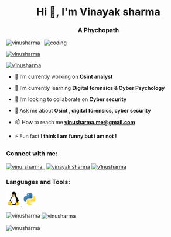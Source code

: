 <h1 align="center">Hi 👋, I'm Vinayak sharma</h1>
<h3 align="center">A Phychopath</h3>
<img align="right" alt="coding" width="400" src="https://media.tenor.com/rePDfDWO3XoAAAAS/hacking.gif">


<p align="left"> <img src="https://komarev.com/ghpvc/?username=vinusharma&label=Profile%20views&color=0e75b6&style=flat" alt="vinusharma" /> </p>

<p align="left"> <a href="https://github.com/ryo-ma/github-profile-trophy"><img src="https://github-profile-trophy.vercel.app/?username=vinusharma" alt="vinusharma" /></a> </p>

<p align="left"> <a href="https://twitter.com/v1nusharma" target="blank"><img src="https://img.shields.io/twitter/follow/v1nusharma?logo=twitter&style=for-the-badge" alt="v1nusharma" /></a> </p>

- 🔭 I’m currently working on **Osint analyst**

- 🌱 I’m currently learning **Digital forensics & Cyber Psychology**

- 👯 I’m looking to collaborate on **Cyber security**

- 💬 Ask me about **Osint , digital forensics, cyber security**

- 📫 How to reach me **vinusharma.me@gmail.com**

- ⚡ Fun fact **I think I am funny but i am not !**

<h3 align="left">Connect with me:</h3>
<p align="left">
<a href="https://twitter.com/v1nusharma" target="blank"><img align="center" src="https://raw.githubusercontent.com/rahuldkjain/github-profile-readme-generator/master/src/images/icons/Social/twitter.svg" alt="vinu_sharma_" height="30" width="40" /></a>
<a href="https://linkedin.com/in/v1nusharma" target="blank"><img align="center" src="https://raw.githubusercontent.com/rahuldkjain/github-profile-readme-generator/master/src/images/icons/Social/linked-in-alt.svg" alt="vinayak sharma" height="30" width="40" /></a>
<a href="https://instagram.com/v1nusharma" target="blank"><img align="center" src="https://raw.githubusercontent.com/rahuldkjain/github-profile-readme-generator/master/src/images/icons/Social/instagram.svg" alt="v1nusharma" height="30" width="40" /></a>
</p>

<h3 align="left">Languages and Tools:</h3>
<p align="left"> <a href="https://www.linux.org/" target="_blank" rel="noreferrer"> <img src="https://raw.githubusercontent.com/devicons/devicon/master/icons/linux/linux-original.svg" alt="linux" width="40" height="40"/> </a> <a href="https://www.python.org" target="_blank" rel="noreferrer"> <img src="https://raw.githubusercontent.com/devicons/devicon/master/icons/python/python-original.svg" alt="python" width="40" height="40"/> </a> </p>

<p><img align="left" src="https://github-readme-stats.vercel.app/api/top-langs?username=vinusharma&show_icons=true&locale=en&layout=compact" alt="vinusharma" /></p>

<p>&nbsp;<img align="center" src="https://github-readme-stats.vercel.app/api?username=vinusharma&show_icons=true&locale=en" alt="vinusharma" /></p>

<p><img align="center" src="https://github-readme-streak-stats.herokuapp.com/?user=vinusharma&" alt="vinusharma" /></p>
